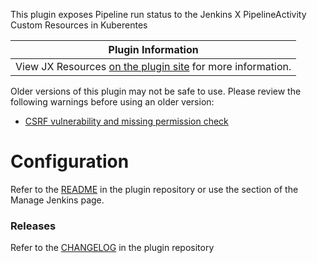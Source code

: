 This plugin exposes Pipeline run status to the Jenkins X
PipelineActivity Custom Resources in Kuberentes

| Plugin Information                                                                                    |
|-------------------------------------------------------------------------------------------------------|
| View JX Resources [on the plugin site](https://plugins.jenkins.io/jx-resources) for more information. |

Older versions of this plugin may not be safe to use. Please review the
following warnings before using an older version:

-   [CSRF vulnerability and missing permission
    check](https://jenkins.io/security/advisory/2019-06-11/#SECURITY-1379)

#  Configuration

Refer to
the [README](https://github.com/jenkinsci/jx-resources-plugin/blob/master/readme.md) in
the plugin repository or use the section of the Manage Jenkins page.

### Releases

Refer to
the [CHANGELOG](https://github.com/jenkinsci/jx-resources-plugin/blob/master/CHANGELOG.md) in
the plugin repository
